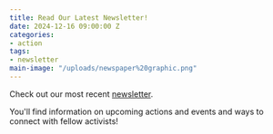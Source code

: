 ```yaml
---
title: Read Our Latest Newsletter!
date: 2024-12-16 09:00:00 Z
categories:
- action
tags:
- newsletter
main-image: "/uploads/newspaper%20graphic.png"
---
```


Check out our most recent [newsletter](https://mailchi.mp/9c96c3c0ccbe/2024-12-16-indivisiblelab-newsletter-10348373).

You'll find information on upcoming actions and events and ways to connect with fellow activists! 